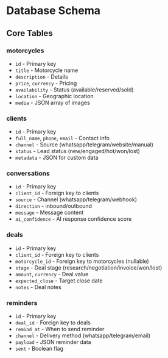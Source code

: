 # Database Schema

## Core Tables

### motorcycles
- `id` - Primary key
- `title` - Motorcycle name
- `description` - Details
- `price`, `currency` - Pricing
- `availability` - Status (available/reserved/sold)
- `location` - Geographic location
- `media` - JSON array of images

### clients
- `id` - Primary key
- `full_name`, `phone`, `email` - Contact info
- `channel` - Source (whatsapp/telegram/website/manual)
- `status` - Lead status (new/engaged/hot/won/lost)
- `metadata` - JSON for custom data

### conversations
- `id` - Primary key
- `client_id` - Foreign key to clients
- `source` - Channel (whatsapp/telegram/webhook)
- `direction` - inbound/outbound
- `message` - Message content
- `ai_confidence` - AI response confidence score

### deals
- `id` - Primary key
- `client_id` - Foreign key to clients
- `motorcycle_id` - Foreign key to motorcycles (nullable)
- `stage` - Deal stage (research/negotiation/invoice/won/lost)
- `amount`, `currency` - Deal value
- `expected_close` - Target close date
- `notes` - Deal notes

### reminders
- `id` - Primary key
- `deal_id` - Foreign key to deals
- `remind_at` - When to send reminder
- `channel` - Delivery method (whatsapp/telegram/email)
- `payload` - JSON reminder data
- `sent` - Boolean flag
